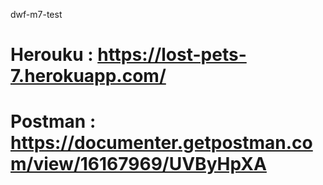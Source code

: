 dwf-m7-test

# Herouku : https://lost-pets-7.herokuapp.com/

# Postman : https://documenter.getpostman.com/view/16167969/UVByHpXA
